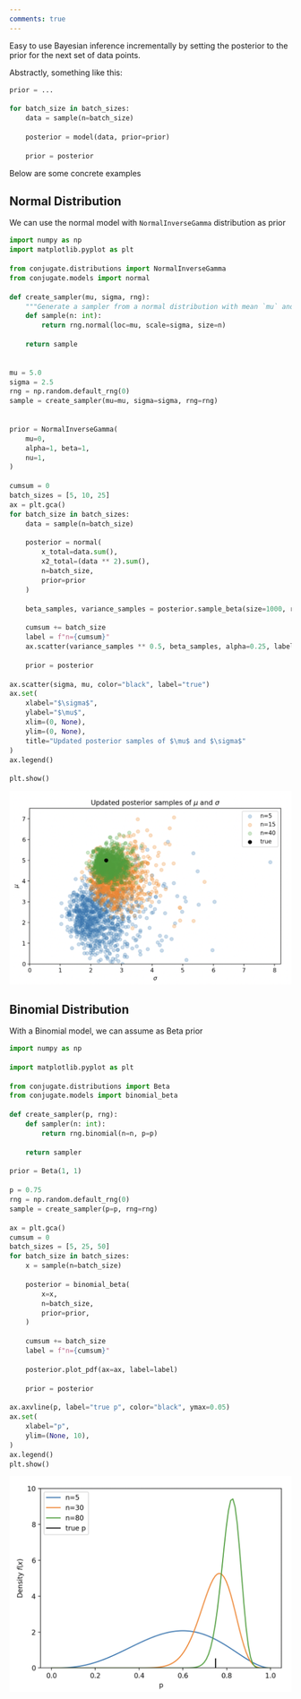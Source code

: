 ```yaml
---
comments: true
---
```


Easy to use Bayesian inference incrementally by setting the posterior to the prior for the next set of data points.

Abstractly, something like this:

```python
prior = ...

for batch_size in batch_sizes:
    data = sample(n=batch_size)

    posterior = model(data, prior=prior)

    prior = posterior
```

Below are some concrete examples

## Normal Distribution

We can use the normal model with `NormalInverseGamma` distribution as prior

```python
import numpy as np
import matplotlib.pyplot as plt

from conjugate.distributions import NormalInverseGamma
from conjugate.models import normal

def create_sampler(mu, sigma, rng):
    """Generate a sampler from a normal distribution with mean `mu` and standard deviation `sigma`."""
    def sample(n: int):
        return rng.normal(loc=mu, scale=sigma, size=n)

    return sample


mu = 5.0
sigma = 2.5
rng = np.random.default_rng(0)
sample = create_sampler(mu=mu, sigma=sigma, rng=rng)


prior = NormalInverseGamma(
    mu=0,
    alpha=1, beta=1,
    nu=1,
)

cumsum = 0
batch_sizes = [5, 10, 25]
ax = plt.gca()
for batch_size in batch_sizes:
    data = sample(n=batch_size)

    posterior = normal(
        x_total=data.sum(),
        x2_total=(data ** 2).sum(),
        n=batch_size,
        prior=prior
    )

    beta_samples, variance_samples = posterior.sample_beta(size=1000, return_variance=True, random_state=rng)

    cumsum += batch_size
    label = f"n={cumsum}"
    ax.scatter(variance_samples ** 0.5, beta_samples, alpha=0.25, label=label)

    prior = posterior

ax.scatter(sigma, mu, color="black", label="true")
ax.set(
    xlabel="$\sigma$",
    ylabel="$\mu$",
    xlim=(0, None),
    ylim=(0, None),
    title="Updated posterior samples of $\mu$ and $\sigma$"
)
ax.legend()

plt.show()
```

![Bayesian Update](../images/bayesian-update.png)

## Binomial Distribution

With a Binomial model, we can assume as Beta prior


```python
import numpy as np

import matplotlib.pyplot as plt

from conjugate.distributions import Beta
from conjugate.models import binomial_beta

def create_sampler(p, rng):
    def sampler(n: int):
        return rng.binomial(n=n, p=p)

    return sampler

prior = Beta(1, 1)

p = 0.75
rng = np.random.default_rng(0)
sample = create_sampler(p=p, rng=rng)

ax = plt.gca()
cumsum = 0
batch_sizes = [5, 25, 50]
for batch_size in batch_sizes:
    x = sample(n=batch_size)

    posterior = binomial_beta(
        x=x,
        n=batch_size,
        prior=prior,
    )

    cumsum += batch_size
    label = f"n={cumsum}"

    posterior.plot_pdf(ax=ax, label=label)

    prior = posterior

ax.axvline(p, label="true p", color="black", ymax=0.05)
ax.set(
    xlabel="p",
    ylim=(None, 10),
)
ax.legend()
plt.show()
```

![Binomial Model](../images/bayesian-update-binomial.png)
